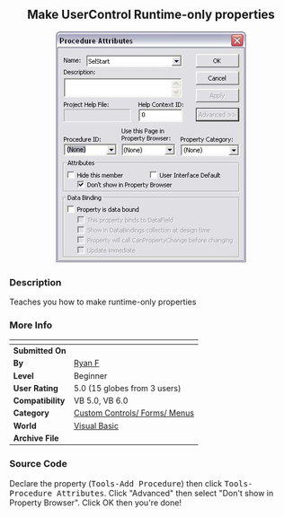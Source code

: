 ﻿<div align="center">

## Make UserControl Runtime\-only properties

<img src="PIC20047171540425674.jpg">
</div>

### Description

Teaches you how to make runtime-only properties
 
### More Info
 


<span>             |<span>
---                |---
**Submitted On**   |
**By**             |[Ryan F](https://github.com/Planet-Source-Code/PSCIndex/blob/master/ByAuthor/ryan-f.md)
**Level**          |Beginner
**User Rating**    |5.0 (15 globes from 3 users)
**Compatibility**  |VB 5\.0, VB 6\.0
**Category**       |[Custom Controls/ Forms/  Menus](https://github.com/Planet-Source-Code/PSCIndex/blob/master/ByCategory/custom-controls-forms-menus__1-4.md)
**World**          |[Visual Basic](https://github.com/Planet-Source-Code/PSCIndex/blob/master/ByWorld/visual-basic.md)
**Archive File**   |[](https://github.com/Planet-Source-Code/ryan-f-make-usercontrol-runtime-only-properties__1-54995/archive/master.zip)





### Source Code

<p>
Declare the property (<TT>Tools-Add Procedure</TT>) then click <TT>Tools-Procedure Attributes</TT>. Click "Advanced" then select "Don't show in Property Browser". Click OK then you're done!</p>

